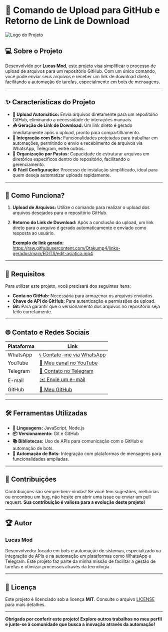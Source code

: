 # 🚀 **Comando de Upload para GitHub e Retorno de Link de Download**

![Logo do Projeto](https://telegra.ph/file/ba944648e2908db3db65e.jpg)

## 💻 **Sobre o Projeto**

Desenvolvido por **Lucas Mod**, este projeto visa simplificar o processo de upload de arquivos para um repositório GitHub. Com um único comando, você pode enviar seus arquivos e receber um link de download direto, facilitando a automação de tarefas, especialmente em bots de mensagens.

---

## ✨ **Características do Projeto**

- **🔄 Upload Automático:** Envia arquivos diretamente para um repositório GitHub, eliminando a necessidade de interações manuais.
- **📥 Geração de Link de Download:** Um link direto é gerado imediatamente após o upload, pronto para compartilhamento.
- **🤖 Integração com Bots:** Funcionalidades projetadas para trabalhar em automações, permitindo o envio e recebimento de arquivos via WhatsApp, Telegram, entre outros.
- **📁 Organização por Pastas:** Capacidade de estruturar arquivos em diretórios específicos dentro do repositório, facilitando o gerenciamento.
- **⚙️ Fácil Configuração:** Processo de instalação simplificado, ideal para quem deseja automatizar uploads rapidamente.

---

## 🔧 **Como Funciona?**

1. **Upload de Arquivos:** Utilize o comando para realizar o upload dos arquivos desejados para o repositório GitHub.
2. **Retorno do Link de Download:** Após a conclusão do upload, um link direto para o arquivo é gerado automaticamente e enviado como resposta ao usuário.

   **Exemplo de link gerado:**
https://raw.githubusercontent.com/Otakump4/links-gerados/main/EDITS/edit-asiatica.mp4

---

## 📝 **Requisitos**

Para utilizar este projeto, você precisará dos seguintes itens:

- **Conta no GitHub:** Necessária para armazenar os arquivos enviados.
- **Chave de API do GitHub:** Para autenticação e permissões de upload.
- **Git:** Para garantir que o versionamento dos arquivos no repositório seja feito corretamente.

---

## 🌐 **Contato e Redes Sociais**

| Plataforma  | Link                                                       |
|-------------|------------------------------------------------------------|
| WhatsApp    | [📞 Contate-me via WhatsApp](https://wa.me/559491569380) |
| YouTube     | [🎥 Meu canal no YouTube](https://youtube.com/@Otaku.mp4) |
| Telegram    | [📱 Contato no Telegram](https://t.me/LUCAS_MOD_DOMINA) |
| E-mail      | [✉️ Envie um e-mail](mailto:gameseduardo76546@gmail.com) |
| GitHub      | [🐙 Meu GitHub](https://github.com/Otakump4) |

---

## 🛠️ **Ferramentas Utilizadas**

- **🔧 Linguagens:** JavaScript, Node.js
- **📦 Versionamento:** Git e GitHub
- **📚 Bibliotecas:** Uso de APIs para comunicação com o GitHub e automação de bots.
- **🤖 Automação de Bots:** Integração com plataformas de mensagens para funcionalidades ampliadas.

---

## 🎉 **Contribuições**

Contribuições são sempre bem-vindas! Se você tem sugestões, melhorias ou encontrou um bug, não hesite em abrir uma issue ou enviar um pull request. **Sua contribuição é valiosa para a evolução deste projeto!**

---

## 🏆 **Autor**

### **Lucas Mod**

Desenvolvedor focado em bots e automação de sistemas, especializado na integração de APIs e na automação em plataformas como WhatsApp e Telegram. Este projeto faz parte da minha missão de facilitar a gestão de tarefas e otimizar processos através da tecnologia.

---

## 📜 **Licença**

Este projeto é licenciado sob a licença **MIT**. Consulte o arquivo [LICENSE](LICENSE) para mais detalhes.

---

**Obrigado por conferir este projeto! Explore outros trabalhos no meu perfil e junte-se à comunidade que busca a inovação através da automação!**
